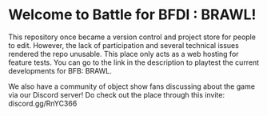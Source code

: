 # Welcome to Battle for BFDI : BRAWL!
This repository once became a version control and project store for people to edit. However, the lack of participation and several technical issues rendered the repo unusable. This place only acts as a web hosting for feature tests. You can go to the link in the description to playtest the current developments for BFB: BRAWL.

We also have a community of object show fans discussing about the game via our Discord server! Do check out the place through this invite: discord.gg/RnYC366
